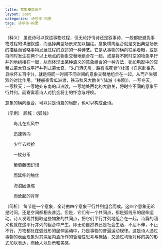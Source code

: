 ```yaml
---
title: 意象横向组合
layout: post
categories: 诗写作-构思
tags: 诗写作-构思
---
```


〔释义〕 虽说诗可以叙述事物过程，但无论抒情诗还是叙事诗，一般都应避免事物过程的详细叙述，而选择典型场景来加以描绘。意象横向组合就是突出典型场景的描绘而省略事物发展过程的叙述的一种诗艺。它是从事物的横向联系着眼，或是将同时发生在两个以上地点的物象交替地组合在一起，或是将不同时空的物象平行并列地组接在一起，从而体现出某种涵义的意象组合的一种方法，犹如电影中的交替式蒙太奇或平行并列式蒙太奇。“朱门酒肉臭，路有冻死骨”(杜甫《自京赴奉先县咏怀五百字》)，就是将同一时间不同空间的意象交替地组合在一起，从而产生强烈的对比作用。“楼船夜雪瓜洲渡，铁马秋风大散关”(陆游《书愤》)，一写冬天，一写秋天；一写地处东南的瓜洲渡，一写地处西北的大散关，将时空不同的意象平行并列，而寄寓着诗人对抗金将士的怀念与呼唤。

意象的横向组合，可以只是诗篇的局部，也可以构成全诗。

〔示例〕 顾城：《弧线》

　　鸟儿在疾风中

　　迅速转向



　　少年去捡拾

　　一枚分币



　　葡萄藤因幻想

　　而延伸的触丝



　　海浪因退缩

　　而耸起的背脊

〔简析〕 每节是一个意象，全诗由四个意象平行并列组合而成。这四个意象无论是时间，还是空间都相去甚远。但是，它们有一个共同点，都是弧线形的屈伸运动。诗人发现并摄取这些物象的共同点，把它们平行并列地组合在一起，诗篇的涵义也就在这平行并列的组合中产生，即无论自然界还是社会生活，不屈不伸，不止不行，万物都处在弧线形的屈伸运动中，乃是事物的普遍运动规律。这是诗人通过事物的表面现象对其深层内涵所作的哲理性思考与概括，又通过均衡对称的美的形式加以表达，而给人以启示和美感。 